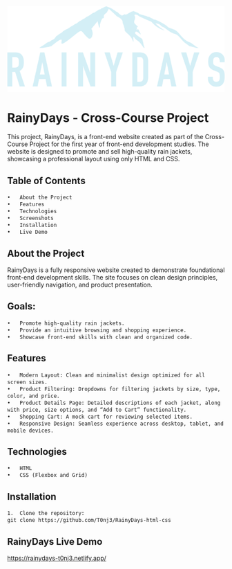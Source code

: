 ![Project Image](/Images/headerlogo.png)

# RainyDays - Cross-Course Project

This project, RainyDays, is a front-end website created as part of the Cross-Course Project for the first year of front-end development studies. The website is designed to promote and sell high-quality rain jackets, showcasing a professional layout using only HTML and CSS.

## Table of Contents

	•	About the Project
	•	Features
	•	Technologies
	•	Screenshots
	•	Installation
	•	Live Demo


## About the Project

RainyDays is a fully responsive website created to demonstrate foundational front-end development skills. The site focuses on clean design principles, user-friendly navigation, and product presentation.

## Goals:

	•	Promote high-quality rain jackets.
	•	Provide an intuitive browsing and shopping experience.
	•	Showcase front-end skills with clean and organized code.


## Features

	•	Modern Layout: Clean and minimalist design optimized for all screen sizes.
	•	Product Filtering: Dropdowns for filtering jackets by size, type, color, and price.
	•	Product Details Page: Detailed descriptions of each jacket, along with price, size options, and “Add to Cart” functionality.
	•	Shopping Cart: A mock cart for reviewing selected items.
	•	Responsive Design: Seamless experience across desktop, tablet, and mobile devices.

## Technologies

	•	HTML
	•	CSS (Flexbox and Grid)


## Installation

	1.	Clone the repository:
    git clone https://github.com/T0nj3/RainyDays-html-css


## RainyDays Live Demo
https://rainydays-t0nj3.netlify.app/


